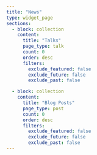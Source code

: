 ```yaml
---
title: "News"
type: widget_page
sections:
  - block: collection
    content:
      title: "Talks"
      page_type: talk
      count: 0
      order: desc
      filters:
        exclude_featured: false
        exclude_future: false
        exclude_past: false

  - block: collection
    content:
      title: "Blog Posts"
      page_type: post
      count: 0
      order: desc
      filters:
        exclude_featured: false
        exclude_future: false
        exclude_past: false
---
```

